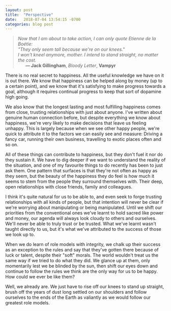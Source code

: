```yaml
---
layout: post
title:  "Perspective"
date:   2018-07-04 13:54:15 -0700
categories: blog post
---
```


>*Now that I am about to take action, I can only quote Etienne de la Boétie:<br> "They only seem tall because we're on our knees."
 <br>I won't kneel anymore, mother. I intend to stand straight, no matter the cost.* 
 <br>&nbsp;&nbsp;&nbsp;&nbsp;&nbsp;&nbsp;__&mdash; Jack Gillingham__, *Bloody Letter*, __Vampyr__ 

There is no real secret to happiness. All the useful knowledge we have on it is out there. We know that happiness can be helped along by money (up to a certain point), and we know that it's satisfying to make progress towards a goal, although it requires continual progress to keep that sort of dopamine high going. 

We also know that the longest lasting and most fulfilling happiness comes from close, trusting relationships with just about anyone. I've written about genuine human connection before, but despite everything we know about happiness, we're very likely to make decisions that leave us feeling unhappy. This is largely because when we see other happy people, we're quick to attribute it to the factors we can easily see and measure: Driving a fancy car, running their own business, travelling to exotic places often and so on. 

All of these things can contribute to happiness, but they don't fuel it nor do they sustain it. We have to dig deeper if we want to understand the reality of the situation, and one of my favourite things to do recently has been to just ask them. One pattern that surfaces is that they're not often as happy as they seem, but the beauty of the happiness they do feel is how much it seems to stem from the people they surround themselves with. Their deep, open relationships with close friends, family and colleagues. 

I think it's quite natural for us to be able to, and even seek to forge trusting relationships with all kinds of people, but that intention will never be clear if we're worrying about manipulating or being manipulated. Until we shift our priorities from the conventional ones we've learnt to hold sacred like power and money, our agenda will always look cloudy to others and ourselves.  We'll never be able to truly trust or be trusted. What we've learnt wasn't taught directly to us, but it's what we've attributed to the success of those we look up to. 

When we do learn of role models with integrity, we chalk up their success as an exception to the rules and say that they've gotten there because of luck or talent, despite their "soft" morals. The world wouldn't treat us the same way if we tried to do what they did. We glance up at them, only momentarily lest we be blinded by the sun, then  shift our eyes down and continue to follow the rules we think are the only way for us to be happy. How could we ever be like them?

Well, we already are. We just have to rise off our knees to stand up straight, brush off the years of dust long settled on our shoulders and follow ourselves to the ends of the Earth as valiantly as we would follow our greatest role models. 





